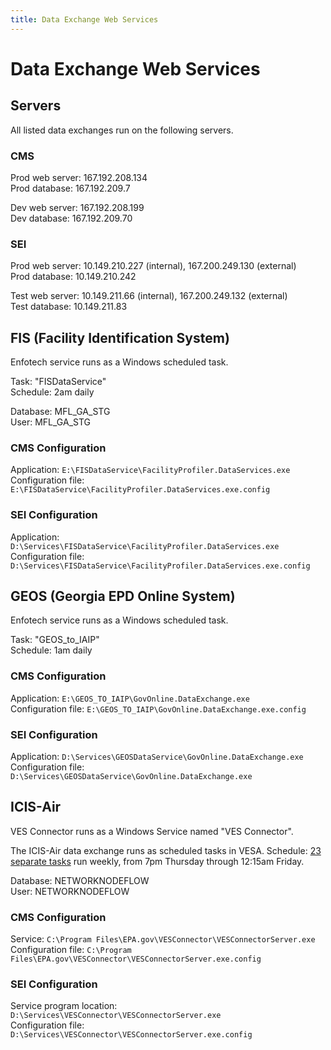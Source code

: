 ```yaml
---
title: Data Exchange Web Services
---
```


# Data Exchange Web Services

## Servers

All listed data exchanges run on the following servers.

### CMS

Prod web server: 167.192.208.134  
Prod database: 167.192.209.7  

Dev web server: 167.192.208.199  
Dev database: 167.192.209.70  

### SEI

Prod web server: 10.149.210.227 (internal), 167.200.249.130 (external)  
Prod database: 10.149.210.242  

Test web server: 10.149.211.66 (internal), 167.200.249.132 (external)  
Test database: 10.149.211.83  

## FIS (Facility Identification System)

Enfotech service runs as a Windows scheduled task.

Task: "FISDataService"  
Schedule: 2am daily

Database: MFL_GA_STG  
User: MFL_GA_STG  

### CMS Configuration

Application: `E:\FISDataService\FacilityProfiler.DataServices.exe`  
Configuration file: `E:\FISDataService\FacilityProfiler.DataServices.exe.config`

### SEI Configuration

Application: `D:\Services\FISDataService\FacilityProfiler.DataServices.exe`  
Configuration file: `D:\Services\FISDataService\FacilityProfiler.DataServices.exe.config`  

## GEOS (Georgia EPD Online System)

Enfotech service runs as a Windows scheduled task.

Task: "GEOS_to_IAIP"  
Schedule: 1am daily

### CMS Configuration

Application: `E:\GEOS_TO_IAIP\GovOnline.DataExchange.exe`  
Configuration file: `E:\GEOS_TO_IAIP\GovOnline.DataExchange.exe.config`  

### SEI Configuration

Application: `D:\Services\GEOSDataService\GovOnline.DataExchange.exe`  
Configuration file: `D:\Services\GEOSDataService\GovOnline.DataExchange.exe`  

## ICIS-Air

VES Connector runs as a Windows Service named "VES Connector".

The ICIS-Air data exchange runs as scheduled tasks in VESA. Schedule: [23 separate tasks](https://github.com/gaepdit/icis-air-data-exchange/blob/main/docs/VESA%20tasks%20in%20order.md) run weekly, from 7pm Thursday through 12:15am Friday.

Database: NETWORKNODEFLOW  
User: NETWORKNODEFLOW  

### CMS Configuration

Service: `C:\Program Files\EPA.gov\VESConnector\VESConnectorServer.exe`  
Configuration file: `C:\Program Files\EPA.gov\VESConnector\VESConnectorServer.exe.config`  

### SEI Configuration

Service program location: `D:\Services\VESConnector\VESConnectorServer.exe`  
Configuration file: `D:\Services\VESConnector\VESConnectorServer.exe.config`  
